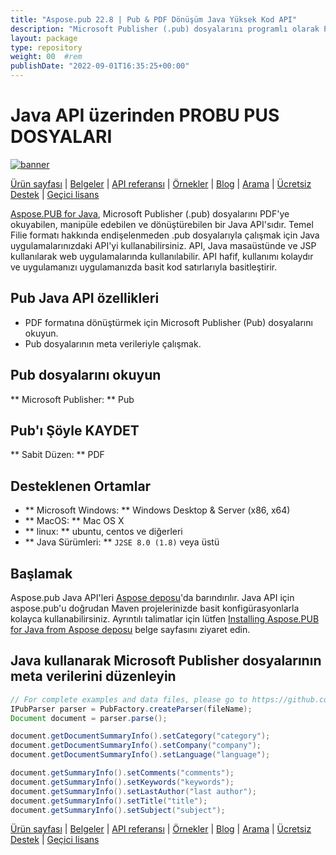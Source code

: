 ```yaml
---
title: "Aspose.pub 22.8 | Pub & PDF Dönüşüm Java Yüksek Kod API" 
description: "Microsoft Publisher (.pub) dosyalarını programlı olarak PDF'ye eklemek, okumak, manipüle etmek ve dönüştürmek için Java Sınıf Kütüphanesi." 
layout: package
type: repository
weight: 00	#rem
publishDate: "2022-09-01T16:35:25+00:00"
---
```


# Java API üzerinden PROBU PUS DOSYALARI
[![banner](../aspose_pub-for-java-banner.png)](./)

[Ürün sayfası](https://products.aspose.com/pub/java) | [Belgeler](https://docs.aspose.com/pub/java/) | [API referansı](https://apireference.aspose.com/pub/java) | [Örnekler](https://github.com/aspose-pub/Aspose.PUB-for-Java/tree/master/Örnekler) | [Blog](https://blog.aspose.com/category/pub/) | [Arama](https://search.aspose.com/) | [Ücretsiz Destek](https://forum.aspose.com/c/pub) | [Geçici lisans](https://purchase.aspose.com/temporary-license)

[Aspose.PUB for Java](https://products.aspose.com/pub/java), Microsoft Publisher (.pub) dosyalarını PDF'ye okuyabilen, manipüle edebilen ve dönüştürebilen bir Java API'sıdır. Temel Filie formatı hakkında endişelenmeden .pub dosyalarıyla çalışmak için Java uygulamalarınızdaki API'yi kullanabilirsiniz. API, Java masaüstünde ve JSP kullanılarak web uygulamalarında kullanılabilir. API hafif, kullanımı kolaydır ve uygulamanızı uygulamanızda basit kod satırlarıyla basitleştirir.

## Pub Java API özellikleri
- PDF formatına dönüştürmek için Microsoft Publisher (Pub) dosyalarını okuyun.
- Pub dosyalarının meta verileriyle çalışmak.

## Pub dosyalarını okuyun
** Microsoft Publisher: ** Pub

## Pub'ı Şöyle KAYDET
** Sabit Düzen: ** PDF

## Desteklenen Ortamlar
- ** Microsoft Windows: ** Windows Desktop & Server (x86, x64)
- ** MacOS: ** Mac OS X
- ** linux: ** ubuntu, centos ve diğerleri
- ** Java Sürümleri: ** `J2SE 8.0 (1.8)` veya üstü

## Başlamak

Aspose.pub Java API'leri [Aspose deposu](https://repository.aspose.com/pub/)'da barındırılır. Java API için aspose.pub'u doğrudan Maven projelerinizde basit konfigürasyonlarla kolayca kullanabilirsiniz. Ayrıntılı talimatlar için lütfen [Installing Aspose.PUB for Java from Aspose deposu](https://docs.aspose.com/pub/java/installation/) belge sayfasını ziyaret edin.

## Java kullanarak Microsoft Publisher dosyalarının meta verilerini düzenleyin

```java
// For complete examples and data files, please go to https://github.com/aspose-pub/Aspose.PUB-for-Java
IPubParser parser = PubFactory.createParser(fileName);
Document document = parser.parse();

document.getDocumentSummaryInfo().setCategory("category");
document.getDocumentSummaryInfo().setCompany("company");
document.getDocumentSummaryInfo().setLanguage("language");

document.getSummaryInfo().setComments("comments");
document.getSummaryInfo().setKeywords("keywords");
document.getSummaryInfo().setLastAuthor("last author");
document.getSummaryInfo().setTitle("title");
document.getSummaryInfo().setSubject("subject");
```

[Ürün sayfası](https://products.aspose.com/pub/java) | [Belgeler](https://docs.aspose.com/pub/java/) | [API referansı](https://apireference.aspose.com/pub/java) | [Örnekler](https://github.com/aspose-pub/Aspose.PUB-for-Java/tree/master/Örnekler) | [Blog](https://blog.aspose.com/category/pub/) | [Arama](https://search.aspose.com/) | [Ücretsiz Destek](https://forum.aspose.com/c/pub) | [Geçici lisans](https://purchase.aspose.com/temporary-license)
